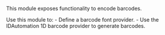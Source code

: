 This module exposes functionality to encode barcodes.

Use this module to:
    - Define a barcode font provider.
    - Use the IDAutomation 1D barcode provider to generate barcodes.